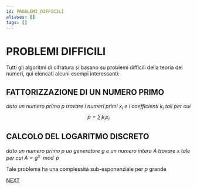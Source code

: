 ```yaml
---
id: PROBLEMI_DIFFICILI
aliases: []
tags: []
---
```


# PROBLEMI DIFFICILI

Tutti gli algoritmi di cifratura si basano su problemi difficili della teoria dei numeri, qui elencati alcuni esempi interessanti:

## FATTORIZZAZIONE DI UN NUMERO PRIMO

*dato un numero primo $p$ trovare i numeri primi $x_i$ e i coefficienti $k_i$ tali per cui $$p=\sum_{i}{k_ix_i}$$*

## CALCOLO DEL LOGARITMO DISCRETO

*dato un numero primo $p$ un generatore $g$ e un numero intero $A$ trovare $x$ tale per cui $A = g^x\mod{p}$*

Tale problema ha una complessità sub-esponenziale per $p$ grande


 [NEXT](TRASFORMAZIONI.md)
